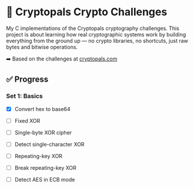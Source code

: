 # 🔐 Cryptopals Crypto Challenges

My C implementations of the Cryptopals cryptography challenges. This project is about learning how real cryptographic systems work by building everything from the ground up — no crypto libraries, no shortcuts, just raw bytes and bitwise operations.

➡️ Based on the challenges at [cryptopals.com](https://cryptopals.com/)

## ✅ Progress

### Set 1: Basics
- [x] Convert hex to base64
- [ ] Fixed XOR
- [ ] Single-byte XOR cipher
- [ ] Detect single-character XOR
- [ ] Repeating-key XOR
- [ ] Break repeating-key XOR
- [ ] Detect AES in ECB mode



